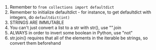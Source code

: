 1. Remember to `from collections import defaultdict`
2. Remember to initialize defaultdict - for instance, to get defaultdict with integers, do `defaultdict(int)`
3. STRINGS ARE IMMUTABLE
4. You can't just convert a list to a str with str(), use "".join
5. ALWAYS in order to invert some boolean in Python, use "not"
6. str.join() requires that all of the elements in the iterable be strings, so convert them beforehand